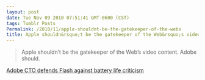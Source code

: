 ```yaml
---
layout: post
date: Tue Nov 09 2010 07:51:41 GMT-0600 (CST)
tags: Tumblr Posts
Permalink: /2010/11/apple-shouldnt-be-the-gatekeeper-of-the-webs
title: Apple shouldn&rsquo;t be the gatekeeper of the Web&rsquo;s video content. Adobe should.
---
```


> Apple shouldn’t be the gatekeeper of the Web’s video content. Adobe should.

[Adobe CTO defends Flash against battery life criticism](http://www.tuaw.com/2010/11/09/adobe-cto-defends-flash-against-battery-life-criticism/)
